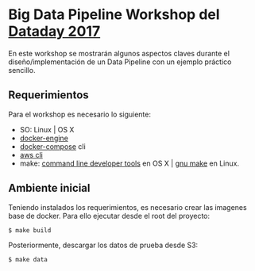 # Big Data Pipeline Workshop del [Dataday 2017](https://sg.com.mx/dataday/)
En este workshop se mostrarán algunos aspectos claves durante el diseño/implementación de un Data Pipeline con un ejemplo práctico sencillo.

## Requerimientos
Para el workshop es necesario lo siguiente:
* SO: Linux | OS X
* [docker-engine](https://docs.docker.com/engine/installation/)
* [docker-compose](https://docs.docker.com/compose/install/) cli
* [aws cli](https://aws.amazon.com/cli/)
* make: [command line developer tools](https://developer.apple.com/downloads/index.action?=command%20line%20tools) en OS X | [gnu make](https://www.gnu.org/software/make/) en Linux.


## Ambiente inicial
Teniendo instalados los requerimientos, es necesario crear las imagenes base de docker. Para ello ejecutar desde el root del proyecto:
```
$ make build
```

Posteriormente, descargar los datos de prueba desde S3:
```
$ make data
```
